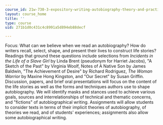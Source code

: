 ```yaml
---
course_id: 21w-730-3-expository-writing-autobiography-theory-and-practice-spring-2001
layout: course_home
title: ''
type: course
uid: 271b1d0c431c4c8991a5d894eb88decf

---
```

Focus: What can we believe when we read an autobiography? How do writers recall, select, shape, and present their lives to construct life stories?  Readings that ground these questions include selections from _Incidents in the Life of a Slave Girl_ by Linda Brent (pseudonym for Harriet Jacobs), "A Sketch of the Past" by Virginia Woolf, Notes of A Native Son by James Baldwin, "The Achievement of Desire" by Richard Rodriguez, _The Woman Warrior_ by Maxine Hong Kingston, and "Our Secret" by Susan Griffin. Discussion, papers, and brief oral presentations will focus on the content of the life stories as well as the forms and techniques authors use to shape autobiography. We will identify masks and stances used to achieve various goals, sources and interrelationships of technical and thematic concerns, and "fictions" of autobiographical writing. Assignments will allow students to consider texts in terms of their implicit theories of autobiography, of theories we read, and of students' experiences; assignments also allow some autobiographical writing.
